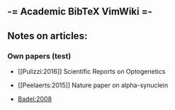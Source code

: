 -= Academic BibTeX VimWiki =-
-----------------------------

## Notes on articles:

### Own papers (test)
- [[Pulizzi:2016]] Scientific Reports on Optogenetics
- [[Peelaerts:2015]] Nature paper on alpha-synuclein

- [Badel:2008](Badel2008)

